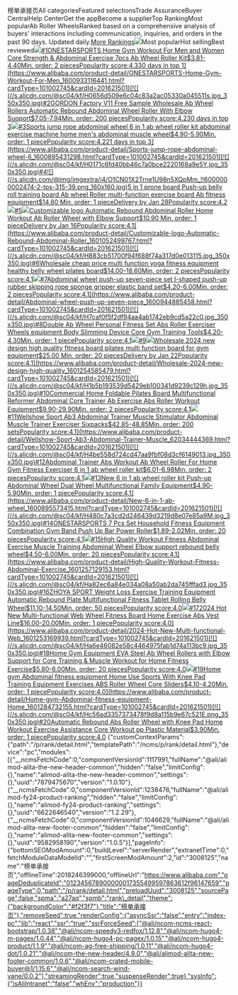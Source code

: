 榜单承接页All categoriesFeatured selectionsTrade AssuranceBuyer CentralHelp CenterGet the appBecome a supplierTop RankingMost popularAb Roller WheelsRanked based on a comprehensive analysis of buyers' interactions including communication, inquiries, and orders in the past 90 days. Updated daily.[More Rankings](https://sale.alibaba.com/p/rank/index.html?wx_navbar_transparent=true&path=/p/rank/index.html&ncms_spm=a27aq.21715648a27aq)![](//s.alicdn.com/@img/imgextra/i3/O1CN01DOv2KH1gQL6mEQ25X_!!6000000004136-0-tps-398-308.jpg)Most popularHot sellingBest reviewed[![](//s.alicdn.com/@sc04/kf/H4ce39b574ddb403086becb980d65240bF.png_350x350.jpg)#1ONESTARSPORTS Home Gym Workout For Men and Women Core Strength & Abdominal Exercise 7pcs Ab Wheel Roller Kit$3.81-4.40Min. order: 2 piecesPopularity score:4.330 days in top 1](https://www.alibaba.com/product-detail/ONESTARSPORTS-Home-Gym-Workout-For-Men_1600933116441.html?cardType=101002745&cardId=201621501)[![](//s.alicdn.com/@sc04/kf/H0656d509e6c04c83a2ac05330a045511s.jpg_350x350.jpg)#2GORDON Factory V11 Free Sample Wholesale Ab Wheel Rollers Automatic Rebound Abdominal Wheel Roller With Elbow Support$7.05-7.94Min. order: 200 piecesPopularity score:4.230 days in top 3](https://www.alibaba.com/product-detail/GORDON-Factory-V11-Free-Sample-Wholesale_1600962550291.html?cardType=101002745&cardId=201621501)[![](//s.alicdn.com/@sc04/kf/H01e719be9fb54ce3ad5acc7456955b4d7.jpg_350x350.jpg)#3Sports jump rope abdominal wheel 6 in 1 ab wheel roller kit abdominal exercise machine home men's abdominal muscle wheel$4.90-5.90Min. order: 1 piecePopularity score:4.221 days in top 3](https://www.alibaba.com/product-detail/Sports-jump-rope-abdominal-wheel-6_1600895431298.html?cardType=101002745&cardId=201621501)[![](//s.alicdn.com/@sc04/kf/H0171c6fd40bb46c7a0bce2220168a9e5Y.jpg_350x350.jpg)#4![](//s.alicdn.com/@img/imgextra/i4/O1CN01X2Trne1U98n5XQpMm_!!6000000002474-2-tps-315-39.png_160x160.jpg)5 in 1 prone board Push-up belly roll training board Ab wheel Roller multi-function exercise board Ab fitness equipment$14.80 Min. order: 1 pieceDelivery by Jan 28Popularity score:4.2](https://www.alibaba.com/product-detail/5-in-1-prone-board-Push_1601255766031.html?cardType=101002745&cardId=201621501)[![](//s.alicdn.com/@sc04/kf/H1b8f0f3c4a894c0e9d8f05940f7ffaf83.jpg_350x350.jpg)#5![](//s.alicdn.com/@img/imgextra/i4/O1CN01X2Trne1U98n5XQpMm_!!6000000002474-2-tps-315-39.png_160x160.jpg)Customizable logo Automatic Rebound Abdominal Roller Home Workout Ab Roller Wheel with Elbow Support$10.90 Min. order: 1 pieceDelivery by Jan 16Popularity score:4.1](https://www.alibaba.com/product-detail/Customizable-logo-Automatic-Rebound-Abdominal-Roller_1601052499767.html?cardType=101002745&cardId=201621501)[![](//s.alicdn.com/@sc04/kf/H883cb51700f94f688f74a317d0e013115.jpg_350x350.jpg)#6Wholesale cheap price multi function yoga fitness equipment healthy belly wheel pilates board$14.00-18.60Min. order: 2 piecesPopularity score:4.1](https://www.alibaba.com/product-detail/Wholesale-cheap-price-multi-function-yoga_1601236125539.html?cardType=101002745&cardId=201621501)[![](//s.alicdn.com/@sc04/kf/H587acf5f737e4b5aa3ab442410f9047aE.jpg_350x350.jpg)#7Abdominal wheel push-up seven-piece set I-shaped push-up rubber skipping rope sponge gripper elastic band set$4.20-6.00Min. order: 2 piecesPopularity score:4.1](https://www.alibaba.com/product-detail/Abdominal-wheel-push-up-seven-piece_1600944885458.html?cardType=101002745&cardId=201621501)[![](//s.alicdn.com/@sc04/kf/H7caf0f5f2df94aa4ab1742eb9cd5a22c0.jpg_350x350.jpg)#8Double Ab Wheel Personal Fitness Set Abs Roller Exerciser Wheels equipment Body Slimming Device Core Gym Training Tools$4.20-4.30Min. order: 1 piecePopularity score:4.1](https://www.alibaba.com/product-detail/Double-Ab-Wheel-Personal-Fitness-Set_1601284467493.html?cardType=101002745&cardId=201621501)[![](//s.alicdn.com/@sc04/kf/Hdbfaa1b148ad473683c0e3b878b7a636O.jpg_350x350.jpg)#9![](//s.alicdn.com/@img/imgextra/i4/O1CN01X2Trne1U98n5XQpMm_!!6000000002474-2-tps-315-39.png_160x160.jpg)Wholesale 2024 new design high quality fitness board pilates multi function board for gym equipment$25.00 Min. order: 20 piecesDelivery by Jan 22Popularity score:4.1](https://www.alibaba.com/product-detail/Wholesale-2024-new-design-high-quality_1601254585479.html?cardType=101002745&cardId=201621501)[![](//s.alicdn.com/@sc04/kf/H1b5b193539d5429eb100341d9239c129h.jpg_350x350.jpg)#10Commercial Home Foldable Pilates Board Multifunctional Reformer Abdominal Core Trainer Ab Exercise Abs Roller Workout Equipment$9.90-29.90Min. order: 2 piecesPopularity score:4.1](https://www.alibaba.com/product-detail/Commercial-Home-Foldable-Pilates-Board-Multifunctional_1601269400647.html?cardType=101002745&cardId=201621501)[![](//s.alicdn.com/@sc04/kf/HTB16.QeeDZmx1VjSZFGq6yx2XXaa.jpg_350x350.jpg)#11Wellshow Sport Ab3 Abdominal Trainer Muscle Stimulator Abdominal Muscle Trainer Exerciser Sixpacks$42.85-48.85Min. order: 200 setsPopularity score:4.1](https://www.alibaba.com/product-detail/Wellshow-Sport-Ab3-Abdominal-Trainer-Muscle_62034444369.html?cardType=101002745&cardId=201621501)[![](//s.alicdn.com/@sc04/kf/H4be558d724cd47aa9fbf08d3cf6149013.jpg_350x350.jpg)#12Abdominal Trainer Abs Workout Ab Wheel Roller For Home Gym Fitness Exerciser 6 in 1 ab wheel roller kit$6.01-6.98Min. order: 2 piecesPopularity score:4.1](https://www.alibaba.com/product-detail/Abdominal-Trainer-Abs-Workout-Ab-Wheel_1600930012904.html?cardType=101002745&cardId=201621501)[![](//s.alicdn.com/@sc04/kf/H88ed3b1ec9d048cb8038508d13a7ec83J.jpg_350x350.jpg)#13New 6 in 1 ab wheel roller kit Push-up Abdominal Wheel Dual Wheel Multifunctional Family Equipment$4.90-5.90Min. order: 1 piecePopularity score:4.1](https://www.alibaba.com/product-detail/New-6-in-1-ab-wheel_1600895573415.html?cardType=101002745&cardId=201621501)[![](//s.alicdn.com/@sc04/kf/H480c7a3cd2d246439d3219d8e07e85a9M.jpg_350x350.jpg)#14ONESTARSPORTS 7 Pcs Set Household Fitness Equipment Combination Gym Band Push Up Bar Power Roller$1.89-2.02Min. order: 20 piecesPopularity score:4.1](https://www.alibaba.com/product-detail/ONESTARSPORTS-7-Pcs-Set-Household-Fitness_1600365385372.html?cardType=101002745&cardId=201621501)[![](//s.alicdn.com/@sc04/kf/H5d8a39514b104b3785bd8ddee9b23a30E.jpg_350x350.jpg)#15High Quality Workout Fitness Abdominal Exercise Muscle Training Abdominal Wheel Elbow support rebound belly wheel$4.50-6.00Min. order: 20 piecesPopularity score:4.1](https://www.alibaba.com/product-detail/High-Quality-Workout-Fitness-Abdominal-Exercise_1601257129153.html?cardType=101002745&cardId=201621501)[![](//s.alicdn.com/@sc04/kf/Ha82ec6a84e034a08a50ab2da745fffad3.jpg_350x350.jpg)#16ZHOYA SPORT Weight Loss Exercise Training Equipment Automatic Rebound Plate Multifunctional Fitness Tablet Rolling Belly Wheel$11.10-14.50Min. order: 50 piecesPopularity score:4.0](https://www.alibaba.com/product-detail/ZHOYA-SPORT-Weight-Loss-Exercise-Training_1601256949490.html?cardType=101002745&cardId=201621501)[![](//s.alicdn.com/@sc04/kf/Hb0b493206e4c4d60a0f6c1c948d80654A.jpg_350x350.jpg)#172024 Hot New Multi-functional Web Wheel Fitness Board Home Exercise Abs Vest Line$16.00-20.00Min. order: 1 piecePopularity score:4.0](https://www.alibaba.com/product-detail/2024-Hot-New-Multi-functional-Web_1601253169939.html?cardType=101002745&cardId=201621501)[![](//s.alicdn.com/@sc04/kf/Ha6e46082e58c4464975fab1d74a113bc9.jpg_350x350.jpg)#18Home Gym Equipment EVA Steel Ab Wheel Rollers with Elbow Support for Core Training & Muscle Workout for Home Fitness Exercise$5.80-6.00Min. order: 20 piecesPopularity score:4.0](https://www.alibaba.com/product-detail/Home-Gym-Equipment-EVA-Steel-Ab_1601253955304.html?cardType=101002745&cardId=201621501)[![](//s.alicdn.com/@sc04/kf/Hf47364b476424f2bb8fcb2f909cac9ec2.jpg_350x350.jpg)#19Home gym Abdominal fitness equipment Home Use Sports With Knee Pad Training Equipment Exercises ABS Roller Wheel Core Sliders$4.10-4.20Min. order: 1 piecePopularity score:4.0](https://www.alibaba.com/product-detail/Home-gym-Abdominal-fitness-equipment-Home_1601284732155.html?cardType=101002745&cardId=201621501)[![](//s.alicdn.com/@sc04/kf/Hc56ad3357373478f9d8a115b9e67c521E.png_350x350.jpg)#20Automatic Rebound Abs Roller Wheel with Knee Pad Home Workout Exercise Assistance Core Workout pp Plastic Material$3.90Min. order: 1 piecePopularity score:4.0](https://www.alibaba.com/product-detail/Automatic-Rebound-Abs-Roller-Wheel-with_1600823073672.html?cardType=101002745&cardId=201621501) {"customContextParams":{"path":"/p/rank/detail.html","templatePath":"/ncms/p/rank/detail.html"},"device":"pc","modules":[{"\_\_ncmsFetchCode":0,"componentVersionId":1117991,"fullName":"@ali/alimod-alita-the-new-header-common","hidden":"false","limitConfig":{},"name":"alimod-alita-the-new-header-common","settings":{},"uuid":"7879475670","version":"1.0.10"},{"\_\_ncmsFetchCode":0,"componentVersionId":1238476,"fullName":"@ali/alimod-fy24-product-ranking","hidden":"false","limitConfig":{},"name":"alimod-fy24-product-ranking","settings":{},"uuid":"6622646540","version":"1.2.29"},{"\_\_ncmsFetchCode":0,"componentVersionId":1046629,"fullName":"@ali/alimod-alita-new-footer-common","hidden":"false","limitConfig":{},"name":"alimod-alita-new-footer-common","settings":{},"uuid":"9582958190","version":"1.0.5"}],"pageInfo":{"bottomSEOModAmount":0,"buildLevel":"serverRender","extranetTime":0,"fetchModuleDataModelId":"","firstScreenModAmount":2,"id":"3008125","name":"榜单承接页","offlineTime":2018246399000,"offlineUrl":"https://www.alibaba.com","pageDeduplicateId":"012345678900000017355499597863612f96147659","pageType":0,"path":"/p/rank/detail.html","preloadUuid":"3008125","sourcePage":false,"spma":"a27aq","spmb":"rank\_detail","theme":{"backgroundColor":"#f2f3f7"},"title":"榜单承接页"},"removeSeed":true,"renderConfig":{"asyncSsr":"false","entry":"index-pc","lib":"react","ssr":"true","ssrForceSeed":["@ali/ncom-ncms-react-bootstrap/1.0.38","@ali/ncom-speedy3-redfox/1.12.8","@ali/ncom-hugo4-m-pagex/1.0.44","@ali/ncom-hugo4-pc-pagex/1.0.15","@ali/ncom-hugo4-product/1.1.9","@ali/ncom-ag-free-shipping/1.0.11","@ali/ncom-hugo4-dot/1.0.21","@ali/ncom-the-new-header/4.9.0","@ali/alimod-alita-new-footer-common/1.0.6","@ali/ncom-crated-mobile-buyer@1/1.15.6","@ali/ncom-search-wind-vane/0.0.2"],"streamingRender":true,"suspenseRender":true},"sysInfo":{"isAliIntranet":"false","whEnv":"production"}} 